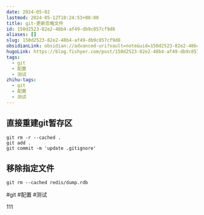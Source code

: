 ```yaml
---
date: 2024-05-02
lastmod: 2024-05-12T10:24:53+08:00
title: git-更新忽略文件
id: 150d2523-82e2-48b4-af49-db9c857cf9d8
aliases: []
slug: 150d2523-82e2-48b4-af49-db9c857cf9d8
obsidianLink: obsidian://advanced-uri?vault=note&uid=150d2523-82e2-48b4-af49-db9c857cf9d8
hugoLink: https://blog.fishyer.com/post/150d2523-82e2-48b4-af49-db9c857cf9d8/
tags:
  - git
  - 配置
  - 测试
zhihu-tags:
  - git
  - 配置
  - 测试
---
```


## 直接重建git暂存区
```shell
git rm -r --cached .
git add .
git commit -m 'update .gitignore'
```

## 移除指定文件
```shell
git rm --cached redis/dump.rdb
```

#git #配置 #测试


111